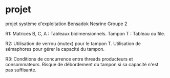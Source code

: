 # projet
projet système d'exploitation
Bensadok Nesrine Groupe 2

R1: Matrices B, C, A : Tableaux bidimensionnels. Tampon T : Tableau ou file.

R2: Utilisation de verrou (mutex) pour le tampon T.
    Utilisation de sémaphores pour gérer la capacité du tampon.

R3: Conditions de concurrence entre threads producteurs et consommateurs. Risque de débordement du tampon si sa capacité n'est pas suffisante.
